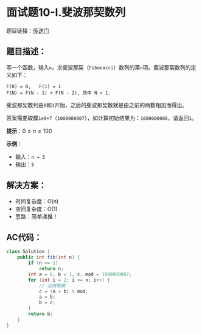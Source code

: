 # 面试题10-I.斐波那契数列
题目链接：[传送门](https://leetcode-cn.com/problems/fei-bo-na-qi-shu-lie-lcof/)

## 题目描述：
写一个函数，输入`n`，求斐波那契（`Fibonacci`）数列的第`n`项。斐波那契数列的定义如下：

```
F(0) = 0,   F(1) = 1
F(N) = F(N - 1) + F(N - 2), 其中 N > 1.
```

斐波那契数列由`0`和`1`开始，之后的斐波那契数就是由之前的两数相加而得出。

答案需要取模`1e9+7`（`1000000007`），如计算初始结果为：`1000000008`，请返回`1`。

**提示**：$0 \leq n \leq 100$

**示例**：

- 输入：`n = 5`
- 输出：`5`

## 解决方案：
- 时间复杂度：$O(n)$
- 空间复杂度：$O(1)$
- 思路：简单递推！

## AC代码：
```java
class Solution {
	public int fib(int n) {
		if (n <= 1)
			return n;
		int a = 0, b = 1, c, mod = 1000000007;
		for (int i = 2; i <= n; i++) {
            // 记得取模
			c = (a + b) % mod; 
			a = b;
			b = c;
		}
		return b;
	}
}
```